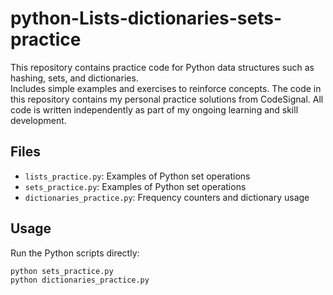 # python-Lists-dictionaries-sets-practice
This repository contains practice code for Python data structures such as hashing, sets, and dictionaries.  
Includes simple examples and exercises to reinforce concepts.
The code in this repository contains my personal practice solutions from CodeSignal.
All code is written independently as part of my ongoing learning and skill development.

## Files  
- `lists_practice.py`: Examples of Python set operations  
- `sets_practice.py`: Examples of Python set operations  
- `dictionaries_practice.py`: Frequency counters and dictionary usage

## Usage

Run the Python scripts directly:

```bash
python sets_practice.py
python dictionaries_practice.py

